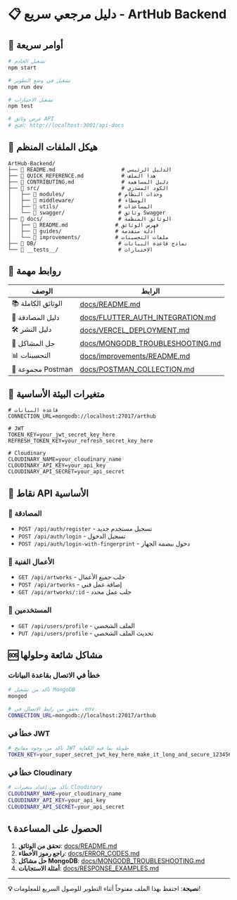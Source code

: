 # 📋 دليل مرجعي سريع - ArtHub Backend

## 🚀 أوامر سريعة

```bash
# تشغيل الخادم
npm start

# تشغيل في وضع التطوير
npm run dev

# تشغيل الاختبارات
npm test

# عرض وثائق API
# افتح: http://localhost:3001/api-docs
```

## 📁 هيكل الملفات المنظم

```
ArtHub-Backend/
├── 📄 README.md                     # الدليل الرئيسي
├── 📄 QUICK_REFERENCE.md            # هذا الملف
├── 📄 CONTRIBUTING.md               # دليل المساهمة
├── 📁 src/                          # الكود المصدري
│   ├── 📁 modules/                 # وحدات النظام
│   ├── 📁 middleware/              # الوسطاء
│   ├── 📁 utils/                   # المساعدات
│   └── 📁 swagger/                 # وثائق Swagger
├── 📁 docs/                        # الوثائق المنظمة
│   ├── 📄 README.md               # فهرس الوثائق
│   ├── 📁 guides/                 # أدلة متقدمة
│   └── 📁 improvements/           # ملفات التحسينات
├── 📁 DB/                          # نماذج قاعدة البيانات
└── 📁 __tests__/                   # الاختبارات
```

## 🔗 روابط مهمة

| الوصف | الرابط |
|-------|---------|
| 📚 الوثائق الكاملة | [docs/README.md](./docs/README.md) |
| 🔐 دليل المصادقة | [docs/FLUTTER_AUTH_INTEGRATION.md](./docs/FLUTTER_AUTH_INTEGRATION.md) |
| 🛠️ دليل النشر | [docs/VERCEL_DEPLOYMENT.md](./docs/VERCEL_DEPLOYMENT.md) |
| 🐛 حل المشاكل | [docs/MONGODB_TROUBLESHOOTING.md](./docs/MONGODB_TROUBLESHOOTING.md) |
| 📊 التحسينات | [docs/improvements/README.md](./docs/improvements/README.md) |
| 🧪 مجموعة Postman | [docs/POSTMAN_COLLECTION.md](./docs/POSTMAN_COLLECTION.md) |

## 🔧 متغيرات البيئة الأساسية

```env
# قاعدة البيانات
CONNECTION_URL=mongodb://localhost:27017/arthub

# JWT
TOKEN_KEY=your_jwt_secret_key_here
REFRESH_TOKEN_KEY=your_refresh_secret_key_here

# Cloudinary
CLOUDINARY_NAME=your_cloudinary_name
CLOUDINARY_API_KEY=your_api_key
CLOUDINARY_API_SECRET=your_api_secret
```

## 🎯 نقاط API الأساسية

### 🔐 المصادقة
- `POST /api/auth/register` - تسجيل مستخدم جديد
- `POST /api/auth/login` - تسجيل الدخول
- `POST /api/auth/login-with-fingerprint` - دخول ببصمة الجهاز

### 🎨 الأعمال الفنية
- `GET /api/artworks` - جلب جميع الأعمال
- `POST /api/artworks` - إضافة عمل فني
- `GET /api/artworks/:id` - جلب عمل محدد

### 👥 المستخدمين
- `GET /api/users/profile` - الملف الشخصي
- `PUT /api/users/profile` - تحديث الملف الشخصي

## 🆘 مشاكل شائعة وحلولها

### خطأ في الاتصال بقاعدة البيانات
```bash
# تأكد من تشغيل MongoDB
mongod

# تحقق من رابط الاتصال في .env
CONNECTION_URL=mongodb://localhost:27017/arthub
```

### خطأ في JWT
```bash
# تأكد من وجود مفاتيح JWT طويلة بما فيه الكفاية
TOKEN_KEY=your_super_secret_jwt_key_here_make_it_long_and_secure_123456789
```

### خطأ في Cloudinary
```bash
# تأكد من إعداد متغيرات Cloudinary
CLOUDINARY_NAME=your_cloudinary_name
CLOUDINARY_API_KEY=your_api_key
CLOUDINARY_API_SECRET=your_api_secret
```

## 📞 الحصول على المساعدة

1. **تحقق من الوثائق**: [docs/README.md](./docs/README.md)
2. **راجع رموز الأخطاء**: [docs/ERROR_CODES.md](./docs/ERROR_CODES.md)
3. **حل مشاكل MongoDB**: [docs/MONGODB_TROUBLESHOOTING.md](./docs/MONGODB_TROUBLESHOOTING.md)
4. **أمثلة الاستجابات**: [docs/RESPONSE_EXAMPLES.md](./docs/RESPONSE_EXAMPLES.md)

---

**💡 نصيحة**: احتفظ بهذا الملف مفتوحاً أثناء التطوير للوصول السريع للمعلومات! 